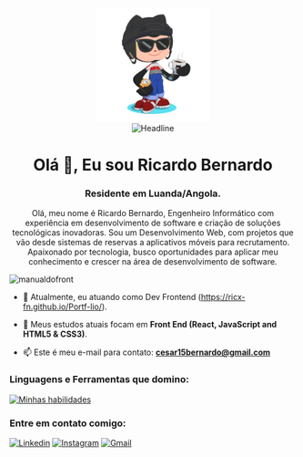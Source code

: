<div align=center>
    <img src="https://raw.githubusercontent.com/AhmedFathyDev/AhmedFathyDev/main/GitHub.png" alt="GitHub Octocat Drinking a Cup of Coffee" height="200">
</div>
<div align=center>
    <img src="https://readme-typing-svg.herokuapp.com?color=%236FDA44&size=32&center=true&vCenter=true&width=600&height=50&lines=Front-End+Engineer;Engenharia+Médio+Informático;" alt="Headline" />
</div>

<h1 align="center">Olá 👋, Eu sou Ricardo Bernardo</h1>
<h3 align="center">Residente em Luanda/Angola.</h3>
<p align="center">Olá, meu nome é Ricardo Bernardo, Engenheiro Informático com experiência em desenvolvimento de software e criação de soluções tecnológicas inovadoras. Sou um Desenvolvimento Web, com projetos que vão desde sistemas de reservas a aplicativos móveis para recrutamento. Apaixonado por tecnologia, busco oportunidades para aplicar meu conhecimento e crescer na área de desenvolvimento de software.</p>

<p align="left"> <img src="https://komarev.com/ghpvc/?username=RICX-FN&label=Visualizações%20no%20perfil&color=0e75b6&style=flat" alt="manualdofront" /> </p>

- 🔭 Atualmente, eu atuando como Dev Frontend (https://ricx-fn.github.io/Portf-lio/).

- 🌱 Meus estudos atuais focam em **Front End (React, JavaScript and HTML5 & CSS3)**.

- 📫 Este é meu e-mail para contato: **cesar15bernardo@gmail.com**


<h3 align="left">Linguagens e Ferramentas que domino:</h3>

[![Minhas habilidades](https://skillicons.dev/icons?i=js,html,css,react,python,git,github,vscode,androidstudio,ubuntu)]()



<h3 align="left">Entre em contato comigo:</h3>

[![Linkedin](https://skillicons.dev/icons?i=linkedin)](https://www.linkedin.com/in/ricardo-bernardo-024a58301/)
[![Instagram](https://skillicons.dev/icons?i=instagram)](https://www.instagram.com/ricx_f.n/)
[![Gmail](https://skillicons.dev/icons?i=gmail)](mailto:cesar15bernardo@gmail.com)
